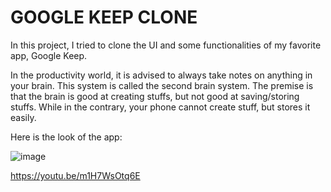 # GOOGLE KEEP CLONE

In this project, I tried to clone the UI and some functionalities of my favorite app, Google Keep.

In the productivity world, it is advised to always take notes on anything in your brain. This system is called the second brain system. The premise is that the brain is good at creating stuffs, but not good at saving/storing stuffs. While in the contrary, your phone cannot create stuff, but stores it easily.

Here is the look of the app:

![image](https://user-images.githubusercontent.com/74503671/184295485-22ea0854-3553-4058-aa72-04eac470431b.png)

https://youtu.be/m1H7WsOtq6E
